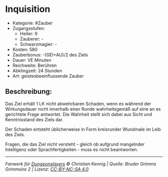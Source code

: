# Inquisition

- Kategorie: #Zauber
- Zugangsstufen:
  - Heiler: 9
  - Zauberer: -
  - Schwarzmagier: -
- Kosten: 580
- Zauberbonus: -(GEI+AU)/2 des Ziels
- Dauer: VE Minuten
- Reichweite: Berühren
- Abklingzeit: 24 Stunden
- Art: geistesbeeinflussende Zauber

## Beschreibung:

Das Ziel erhält 1 LK nicht abwehrbaren Schaden, wenn es während der Wirkungsdauer nicht innerhalb einer Runde wahrheitsgemäß auf eine an es gerichtete Frage antwortet. Die Wahrheit stellt sich dabei aus Sicht und Kenntnisstand des Ziels dar.

Der Schaden entsteht üblicherweise in Form kreisrunder Wundmale im Leib des Ziels.

Fragen, die das Ziel nicht versteht - gleich ob aufgrund mangelnder Intelligenz oder Sprachfertigkeiten - muss es nicht beantworten.

---

_Fanwerk für [Dungeonslayers](https://www.dungeonslayers.net/) © Christian Kennig | Quelle: Bruder Grimms Grimmoire 2 | Lizenz: [CC-BY-NC-SA 4.0](https://creativecommons.org/licenses/by-nc-sa/4.0/deed.de)_
